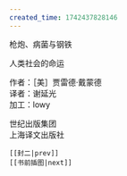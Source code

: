 ```yaml
---
created_time: 1742437828146
---
```

 

枪炮、病菌与钢铁

人类社会的命运

作者：［美］贾雷德·戴蒙德  
译者：谢延光  
加工：lowy

世纪出版集团  
上海译文出版社

```booknav
[[封二|prev]]
[[书前插图|next]]
```